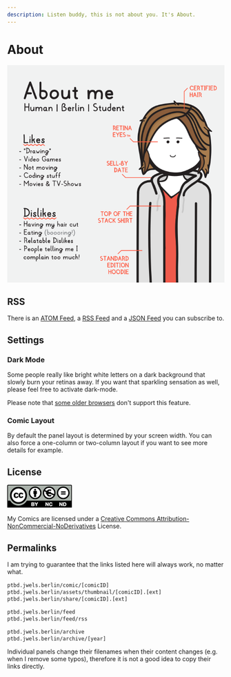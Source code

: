 ```yaml
---
description: Listen buddy, this is not about you. It's About.
---
```

# About

![About me](./aboutme.svg)

## RSS
There is an [ATOM Feed](ptbd.jwels.berlin/feed), a [RSS Feed](ptbd.jwels.berlin/feed/rss) and a [JSON Feed](ptbd.jwels.berlin/feed/json) you can subscribe to.

## Settings
### Dark Mode
Some people really like bright white letters on a dark background that slowly burn your retinas away. If you want that sparkling sensation as well, please feel free to activate dark-mode.

<Settings type="theme" default="light" afterUpdate="__setTheme" :options="[{ name: 'light', label: 'Light Theme' }, { name: 'dark', label: 'Dark Theme' }]" />

Please note that [some older browsers](https://caniuse.com/#feat=css-variables) don't support this feature.

### Comic Layout
By default the panel layout is determined by your screen width. You can also force a one-column or two-column layout if you want to see more details for example.

<Settings type="layout" default="auto" afterUpdate="__setLayout" :options="[{ name: 'auto', label: 'Auto Layout' }, { name: 'col1', label: 'One-Column Layout' }, { name: 'col2', label: 'Two-Column Layout' }]" />

## License
![by-nc-nd](./by-nc-nd.eu.png)

My Comics are licensed under a [Creative Commons Attribution-NonCommercial-NoDerivatives](http://creativecommons.org/licenses/by-nc-nd/4.0/) License.

## Permalinks
I am trying to guarantee that the links listed here will always work, no matter what.

```
ptbd.jwels.berlin/comic/[comicID]
ptbd.jwels.berlin/assets/thumbnail/[comicID].[ext]
ptbd.jwels.berlin/share/[comicID].[ext]
```
```
ptbd.jwels.berlin/feed
ptbd.jwels.berlin/feed/rss
```
```
ptbd.jwels.berlin/archive
ptbd.jwels.berlin/archive/[year]
```

Individual panels change their filenames when their content changes (e.g. when I remove some typos), therefore it is not a good idea to copy their links directly.